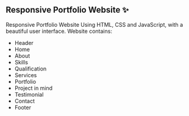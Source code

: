 ## Responsive Portfolio Website ✨

Responsive Portfolio Website Using HTML, CSS and JavaScript, with a beautiful user interface.
Website contains:

- Header
- Home
- About
- Skills
- Qualification
- Services
- Portfolio
- Project in mind
- Testimonial
- Contact
- Footer

